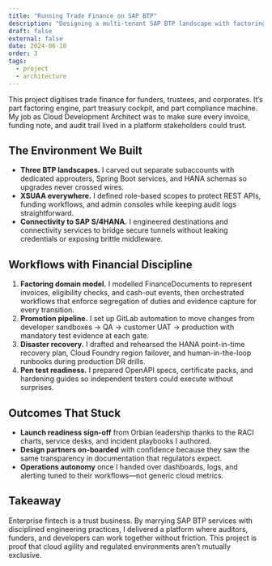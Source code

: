 ```yaml
---
title: "Running Trade Finance on SAP BTP"
description: "Designing a multi-tenant SAP BTP landscape with factoring workflows, CI/CD discipline, and disaster-recovery drills that keep financiers and regulators comfortable."
draft: false
external: false
date: 2024-06-10
order: 3
tags:
  - project
  - architecture
---
```


This project digitises trade finance for funders, trustees, and corporates. It’s part factoring engine, part treasury cockpit, and part compliance machine. My job as Cloud Development Architect was to make sure every invoice, funding note, and audit trail lived in a platform stakeholders could trust.

## The Environment We Built

- **Three BTP landscapes.** I carved out separate subaccounts with dedicated approuters, Spring Boot services, and HANA schemas so upgrades never crossed wires.
- **XSUAA everywhere.** I defined role-based scopes to protect REST APIs, funding workflows, and admin consoles while keeping audit logs straightforward.
- **Connectivity to SAP S/4HANA.** I engineered destinations and connectivity services to bridge secure tunnels without leaking credentials or exposing brittle middleware.

## Workflows with Financial Discipline

1. **Factoring domain model.** I modelled FinanceDocuments to represent invoices, eligibility checks, and cash-out events, then orchestrated workflows that enforce segregation of duties and evidence capture for every transition.
2. **Promotion pipeline.** I set up GitLab automation to move changes from developer sandboxes → QA → customer UAT → production with mandatory test evidence at each gate.
3. **Disaster recovery.** I drafted and rehearsed the HANA point-in-time recovery plan, Cloud Foundry region failover, and human-in-the-loop runbooks during production DR drills.
4. **Pen test readiness.** I prepared OpenAPI specs, certificate packs, and hardening guides so independent testers could execute without surprises.

## Outcomes That Stuck

- **Launch readiness sign-off** from Orbian leadership thanks to the RACI charts, service desks, and incident playbooks I authored.
- **Design partners on-boarded** with confidence because they saw the same transparency in documentation that regulators expect.
- **Operations autonomy** once I handed over dashboards, logs, and alerting tuned to their workflows—not generic cloud metrics.

## Takeaway

Enterprise fintech is a trust business. By marrying SAP BTP services with disciplined engineering practices, I delivered a platform where auditors, funders, and developers can work together without friction. This project is proof that cloud agility and regulated environments aren’t mutually exclusive.
